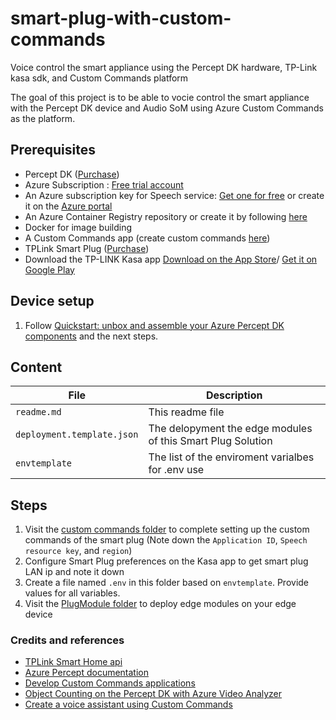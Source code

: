 # smart-plug-with-custom-commands
Voice control the smart appliance using the Percept DK hardware, TP-Link kasa sdk, and Custom Commands platform

The goal of this project is to be able to vocie control the smart appliance with the Percept DK device and Audio SoM using Azure Custom Commands as the platform.

## Prerequisites
- Percept DK ([Purchase](https://www.microsoft.com/en-us/store/build/azure-percept/8v2qxmzbz9vc))
- Azure Subscription : [Free trial account](https://azure.microsoft.com/en-us/free/)
- An Azure subscription key for Speech service: [Get one for free](https://github.com/MicrosoftDocs/azure-docs/blob/master/articles/cognitive-services/Speech-Service/overview.md#try-the-speech-service-for-free) or create it on the [Azure portal](https://portal.azure.com/)
- An Azure Container Registry repository or create it by following [here](https://docs.microsoft.com/en-us/azure/iot-edge/tutorial-develop-for-linux?view=iotedge-2020-11#create-a-container-registry)
- Docker for image building
- A Custom Commands app (create custom commands [here](https://ms.portal.azure.com/#create/Microsoft.CognitiveServicesSpeechServices))
- TPLink Smart Plug ([Purchase](https://www.kasasmart.com/us/products/smart-plugs/kasa-smart-wifi-plug-hs100))
- Download the TP-LINK Kasa app [Download on the App Store](https://apps.apple.com/us/app/kasa-smart/id1034035493)/ [Get it on Google Play](https://play.google.com/store/apps/details?id=com.tplink.kasa_android&hl=en_US&gl=US)


## Device setup
1. Follow [Quickstart: unbox and assemble your Azure Percept DK components](https://docs.microsoft.com/en-us/azure/azure-percept/quickstart-percept-dk-unboxing) and the next steps.


## Content

| File             | Description                                                   |
|-------------------------|---------------------------------------------------------------|
| `readme.md`             | This readme file                                              |
| `deployment.template.json`    | The delopyment the edge modules of this Smart Plug Solution |
| `envtemplate`    | The list of the enviroment varialbes for .env use |


## Steps
1. Visit the [custom commands folder](https://github.com/leannhuang/smart-plug-with-custom-commands/tree/main/custom-commands) to complete setting up the custom commands of the smart plug (Note down the `Application ID`, `Speech resource key`, and `region`)
2. Configure Smart Plug preferences on the Kasa app to get smart plug LAN ip and note it down
3. Create a file named `.env` in this folder based on `envtemplate`. Provide values for all variables.
4. Visit the [PlugModule folder](https://github.com/leannhuang/smart-plug-with-custom-commands/tree/main/modules/PlugModule) to deploy edge modules on your edge device


### Credits and references
- [TPLink Smart Home api](https://github.com/plasticrake/tplink-smarthome-api)
- [Azure Percept documentation](https://docs.microsoft.com/en-us/azure/azure-percept/)
- [Develop Custom Commands applications](https://docs.microsoft.com/en-us/azure/cognitive-services/speech-service/how-to-develop-custom-commands-application)
- [Object Counting on the Percept DK with Azure Video Analyzer](https://github.com/michhar/counting-objects-with-azure-video-analyzer)
- [Create a voice assistant using Custom Commands](https://github.com/MicrosoftDocs/azure-docs/blob/master/articles/cognitive-services/Speech-Service/quickstart-custom-commands-application.md)
